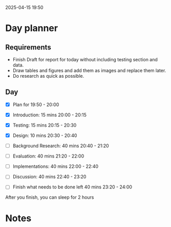 2025-04-15 19:50


# Day planner

## Requirements

- Finish Draft for report for today without including testing section and data.
- Draw tables and figures and add them as images and replace them later.
- Do research as quick as possible.
## Day



- [x] Plan for 19:50 - 20:00
- [x] Introduction: 15 mins 20:00 - 20:15
- [x] Testing: 15 mins 20:15 - 20:30
- [x] Design: 10 mins 20:30 - 20:40
- [ ] Background Research: 40 mins 20:40 - 21:20
- [ ] Evaluation:  40 mins 21:20 - 22:00
- [ ] Implementations: 40 mins 22:00 - 22:40
- [ ] Discussion: 40 mins 22:40 - 23:20

- [ ] Finish what needs to be done left 40 mins 23:20 - 24:00

After you finish, you can sleep for 2 hours



# Notes